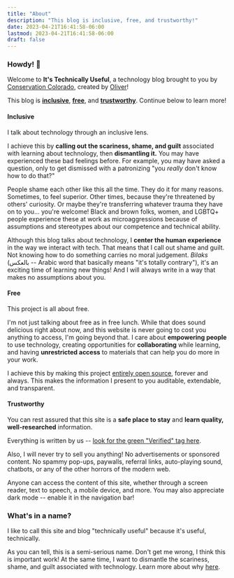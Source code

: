 ```yaml
---
title: "About"
description: "This blog is inclusive, free, and trustworthy!"
date: 2023-04-21T16:41:58-06:00
lastmod: 2023-04-21T16:41:58-06:00
draft: false
---
```


### Howdy! 🤠

Welcome to **It's Technically Useful**, a technology blog brought to you by [Conservation
Colorado](https://conservationco.org/), created by [Oliver](https://github.com/OliverAbdulrahim)!

This blog is  [**inclusive**](#inclusive), [**free**](#free), and [**trustworthy**](#trustworthy). Continue below to
learn more!

#### Inclusive

I talk about technology through an inclusive lens.

I achieve this by **calling out the scariness, shame, and guilt** associated with learning about technology, then
**dismantling it.** You may have experienced these bad feelings before. For example, you may have asked a question, only
to get dismissed with a patronizing "you *really* don't know how to do that?"

People shame each other like this all the time. They do it for many reasons. Sometimes, to feel superior. Other times,
because they're threatened by others' curiosity. Or maybe they're transferring whatever trauma they have on to you...
you're welcome! Black and brown folks, women, and LGBTQ+ people experience these at work as microaggressions because of
assumptions and stereotypes about our competence and technical ability.

Although this blog talks about technology, I **center the human experience** in the way we interact with tech. That
means that I call out shame and guilt. Not knowing how to do something carries no moral judgement. *Bilaks* (بالعكس --
Arabic word that basically means "it's totally contrary"), it's an exciting time of learning new things! And I will
always write in a way that makes no assumptions about you.

#### Free

This project is all about free.

I'm not just talking about free as in free lunch. While that does sound delicious right about now, and this website is
never going to cost you anything to access, I'm going beyond that. I care about **empowering people** to use
technology, creating opportunities for **collaborating** while learning, and having **unrestricted access** to
materials that can help you do more in your work.

I achieve this by making this
project [entirely open source](https://github.com/ConservationColorado/conservationcolorado.github.io), forever and
always. This makes the information I present to you auditable, extendable, and transparent.

#### Trustworthy

You can rest assured that this site is a **safe place to stay** and **learn quality, well-researched** information.

Everything is written by
us -- [look for the green "Verified" tag here](https://github.com/ConservationColorado/conservationcolorado.github.io/commits/main).

Also, I will never try to sell you anything! No advertisements or sponsored content. No spammy pop-ups, paywalls,
referral links, auto-playing sound, chatbots, or any of the other horrors of the modern web.

Anyone can access the content of this site, whether through a screen reader, text to speech, a mobile device, and more.
You may also appreciate dark mode -- enable it in the navigation bar!

### What's in a name?

I like to call this site and blog "technically useful" because it's useful, technically.

As you can tell, this is a semi-serious name. Don't get me wrong, I think this is important work! At the same time, I
want to dismantle the scariness, shame, and guilt associated with technology. Learn more about why [here](#inclusive).
